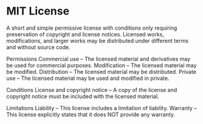 MIT License
===========

A short and simple permissive
license with conditions only
requiring preservation of
copyright and license notices.
Licensed works, modifications,
and larger works may be
distributed under different
terms and without source code.

Permissions
Commercial use – The licensed
    material and derivatives
    may be used for commercial
    purposes.
Modification – The licensed
    material may be modified.
Distribution – The licensed
    material may be
    distributed.
Private use – The licensed
    material may be used and
    modified in private.

Conditions
License and copyright notice – A copy of the license and
    copyright notice must be
    included with the licensed
    material.

Limitations
Liability – This license
    includes a limitation of
    liability.
Warranty – This license
    explicitly states that it
    does NOT provide any
    warranty.
